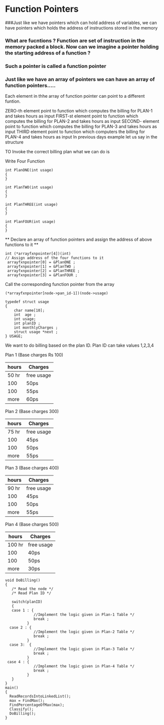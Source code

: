 # Function Pointers

###Just like we have pointers which can hold address of variables, we can have pointers which holds the address of instructions stored in the memory

### What are fucntions ? Function are set of instruction in the memory packed a block. Now can we imagine a pointer holding the starting address of a function ? 

### Such a pointer is called a function pointer

### Just like we have an array of pointers we can have an array of function pointers.....
Each element in thhe array of function pointer can point to a different funtion.

ZERO-th element point to function which computes the billing for PLAN-1 and takes hours as input
FIRST-st element point to function which computes the billing for PLAN-2 and takes hours as input
SECOND- element point to function which computes the billing for PLAN-3 and takes hours as input
THIRD element point to function which computers the billing for PLAN-4 and takes hours as input
In previous days example let us say in the structure

TO Invoke the correct billing plan what we can do is 

Write Four Function

```
int PlanONE(int usage)
{
}

int PlanTWO(int usage)
{
}

int PlanTHREE(int usage)
{
}

int PlanFOUR(int usage)
{
}

```

** Declare an array of function pointers and assign the address of above functions to it  **
```
int (*arrayfxnpointer[4])(int)
// Assign address of the four functions to it
 arrayfxnpointer[0] = &PlanONE ;
 arrayfxnpointer[1] = &PlanTWO ;
 arrayfxnpointer[2] = &PlanTHREE ;
 arrayfxnpointer[3] = &PlanFOUR ;
```

Call the corresponding function pointer from the array

```
(*arrayfxnpointer[node->pan_id-1])(node->usage)
```


```
typedef struct usage
{
    char name[10];
    int  age ;
    int usage;
    int planID ;
    int monthlyCharges ;
    struct usage *next ;
} USAGE;
```

We want to do billing based on the plan ID. Plan ID can take values 1,2,3,4 

Plan 1  (Base charges Rs 100)

hours | Charges
------|---------
50 hr | free usage
100   | 50ps
100   | 55ps
more  | 60ps

Plan 2 (Base charges 300)

hours | Charges
------|---------
75 hr | free usage
100   | 45ps
100   | 50ps
more  | 55ps

Plan 3   (Base charges 400)

hours | Charges
------|---------
90 hr | free usage
100   | 45ps
100   | 50ps
more  | 55ps

Plan 4    (Base charges 500)

hours | Charges
------|---------
100 hr | free usage
100   | 40ps
100   | 50ps
more  | 30ps


```
void DoBilling()
{
   /* Read the node */
   /* Read Plan ID */
   
   switch(planID)
   {
   case 1 : {
             //Implement the logic given in Plan-1 Table */
             break ;
          }
  case 2 : {
             //Implement the logic given in Plan-2 Table */
             break ;
          }
  case 3:  {
             //Implement the logic given in Plan-3 Table */
             break ;
          }
 case 4 : {
             //Implement the logic given in Plan-4 Table */
             break ;
          }
   }
}
main()
{
  ReadRecordsIntoLinkedList();
  max = FindMax();
  FindPercentageOfMax(max);
  Classify();
  DoBilling();
}

```
